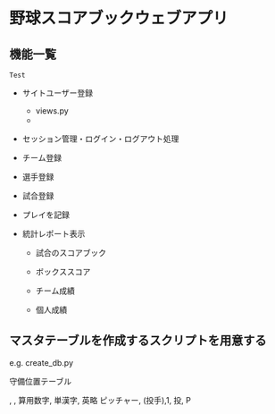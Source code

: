 # 野球スコアブックウェブアプリ

## 機能一覧

```
Test
```

- サイトユーザー登録

    - views.py
    -

- セッション管理・ログイン・ログアウト処理

- チーム登録

- 選手登録

- 試合登録

- プレイを記録

- 統計レポート表示

    - 試合のスコアブック

    - ボックススコア

    - チーム成績

    - 個人成績

## マスタテーブルを作成するスクリプトを用意する

e.g. create_db.py

守備位置テーブル

, , 算用数字, 単漢字, 英略
ピッチャー, (投手),1, 投, P

